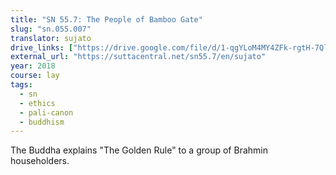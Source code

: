 ```yaml
---
title: "SN 55.7: The People of Bamboo Gate"
slug: "sn.055.007"
translator: sujato
drive_links: ["https://drive.google.com/file/d/1-qgYLoM4MY4ZFk-rgtH-7QlkiHknpnEP/view?usp=drivesdk"]
external_url: "https://suttacentral.net/sn55.7/en/sujato"
year: 2018
course: lay
tags:
  - sn
  - ethics
  - pali-canon
  - buddhism
---
```


The Buddha explains "The Golden Rule" to a group of Brahmin householders.
